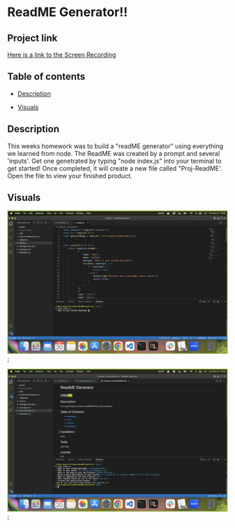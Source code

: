 # ReadME Generator!!

## Project link
[Here is a link to the Screen Recording](https://drive.google.com/file/d/1JvCHXNfGbFZ5Jea-N4uxuGmh53VMvxC6/view)

## Table of contents
- [Description](#description)

- [Visuals](#visuals)

## Description
This weeks homework was to build a "readME generator" using everything we learned from node. The ReadME was created by a prompt and several 'inputs'. Get one genetrated by typing "node index.js" into your terminal to get started! Once completed, it will create a new file called "Proj-ReadME'. Open the file to view your finished product.


## Visuals
![Here is a picture of the opening of "node index.js](./assets/images/opening.png);

![Here is a picture of the application after a created ReadME](./assets/images/created.png);
